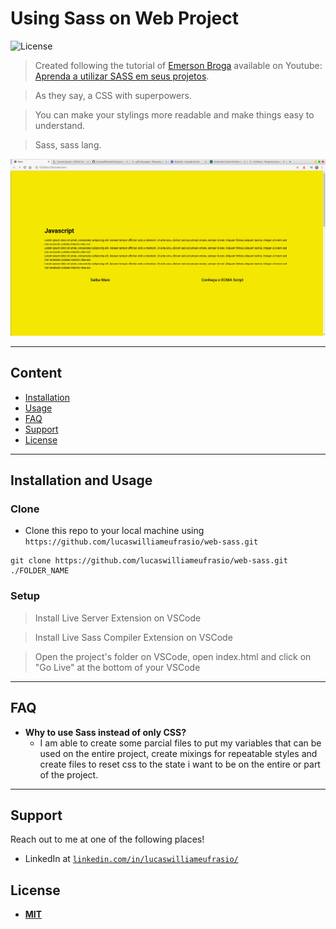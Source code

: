 # Using Sass on Web Project

![License](http://img.shields.io/:license-mit-blue.svg?style=flat-square)

> Created following the tutorial of [Emerson Broga](https://www.youtube.com/channel/UC29n3f6JhwqtD-kCJi_BwoA) available on Youtube: [Aprenda a utilizar SASS em seus projetos](https://youtu.be/C8KlabGtE8Y).

> As they say, a CSS with superpowers.

> You can make your stylings more readable and make things easy to understand.

> Sass, sass lang.

![A screenshot showing the first thing you will see after opening the project on browser](https://raw.githubusercontent.com/lucaswilliameufrasio/web-sass/assets/screenshot.jpg?token=AIDSBSFYK7CM5HBIRGRKBGK62QSJS)

---

## Content

- [Installation](#installation)
- [Usage](#usage)
- [FAQ](#faq)
- [Support](#support)
- [License](#license)

---

## Installation and Usage

### Clone

- Clone this repo to your local machine using `https://github.com/lucaswilliameufrasio/web-sass.git`

```shell
git clone https://github.com/lucaswilliameufrasio/web-sass.git ./FOLDER_NAME
```

### Setup

> Install Live Server Extension on VSCode

> Install Live Sass Compiler Extension on VSCode

> Open the project's folder on VSCode, open index.html and click on "Go Live" at the bottom of your VSCode

---

## FAQ

- **Why to use Sass instead of only CSS?**
  - I am able to create some parcial files to put my variables that can be used on the entire project,
    create mixings for repeatable styles and create files to reset css to the state i want to be on the entire or part of the project.

---

## Support

Reach out to me at one of the following places!

- LinkedIn at <a  href="https://www.linkedin.com/in/lucaswilliameufrasio/"  target="_blank">`linkedin.com/in/lucaswilliameufrasio/`</a>

## License

- **[MIT](http://opensource.org/licenses/mit-license.php)**
